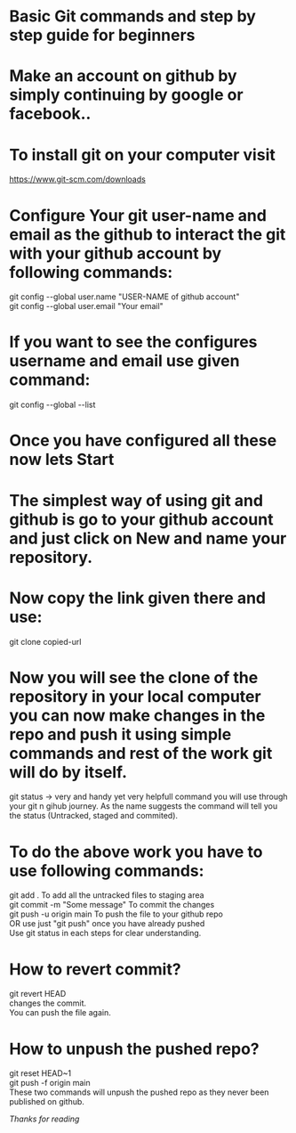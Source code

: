 # Basic Git commands and step by step guide for beginners  
# Make an account on github by simply continuing by google or facebook..  
# To install git on your computer visit  
https://www.git-scm.com/downloads   
# Configure Your git user-name and email as the github to interact the  git with your github account by following commands:  
git config --global user.name "USER-NAME of github account"    
git config --global user.email "Your email"  
# If you want to see the configures username and email use given command:
git config --global --list  
<!-- Git is a software which can be installed locally on your computer where as github is cloud platform to host your repositories just think like google drive. Git interacts with github to manage the versions of repositories.-->   
# Once you have configured all these now lets Start  
# The simplest way of using git and github is go to your github account and just click on New and name your repository.
# Now copy the link given there and use:
git clone copied-url  
# Now you will see the clone of the repository in your local computer you can now make changes in the repo and push it using simple commands and rest of the work git will do by itself.
git status  -> very and handy yet very helpfull command you will use  through your git n gihub journey. As the name suggests the command will  tell you the status (Untracked, staged and commited).  
<!-- Basically there are three working area in git 
1) Untracked -> once created file in the git repo(local or remote repo) will be untracked until it is added to stagging area.
2) Staged  -> Once you say the git to add it puts the copy of untracked to the stagging area.The staged area file will be the copy of untracked and any changes in the local file will not appear in the staged file until you again add.
3) Commited -> Once you have done all the work and added to the stagging area now you can finally commit to tell that it is the final file.
and finally you can push the file to your github repo.
-->
# To do the above work you have to use following commands:
git add .  To add all the untracked files to staging area  
git commit -m "Some message"  To commit the changes  
git push -u origin main  To push the file to your github repo  
OR use just "git push" once you have already pushed   
Use git status in each steps for clear understanding.  

# How to revert commit?
git revert HEAD  
changes the commit.  
You can push the file again.   
# How to unpush the pushed repo?
 git reset HEAD~1   
 git push -f origin main   
 These two commands will unpush the pushed repo as they never been published on github.  

 *Thanks for reading*